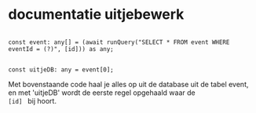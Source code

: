 # documentatie uitjebewerk

<code>
const event: any[] = (await runQuery("SELECT * FROM event WHERE eventId = (?)", [id])) as any;

const uitjeDB: any = event[0];
</code>

Met bovenstaande code haal je alles op uit de database uit de tabel event, en met 'uitjeDB' wordt de eerste regel opgehaald waar de <code> [id] </code> bij hoort.